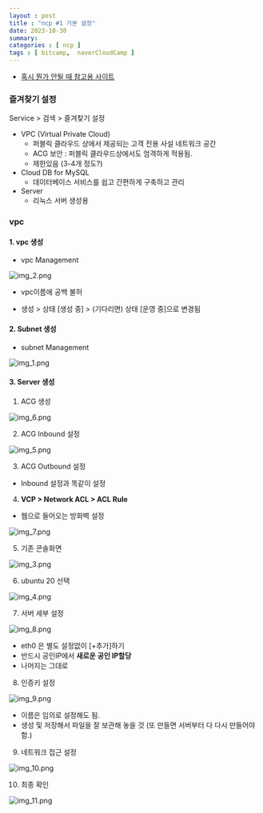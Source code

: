 ```yaml
---
layout : post
title : "ncp #1 기본 설정"
date: 2023-10-30
summary: 
categories : [ ncp ]
tags : [ bitcamp,  naverCloudCamp ]
---
```


* [혹시 뭔가 안될 때 참고용 사이트](https://docs.3rdeyesys.com/compute/ncloud_compute_server_vpc_create.html)


### 즐겨찾기 설정

Service > 검색 > 즐겨찾기 설정

* VPC (Virtual Private Cloud)
  * 퍼블릭 클라우드 상에서 제공되는 고객 전용 사설 네트워크 공간
  * ACG 보안 : 퍼블릭 클라우드상에서도 엄격하게 적용됨.
  * 제한있음 (3-4개 정도?)
* Cloud DB for MySQL 
  * 데이터베이스 서비스를 쉽고 간편하게 구축하고 관리
* Server
  * 리눅스 서버 생성용

### vpc



#### 1. vpc 생성

* vpc Management

![img_2.png](/devl/ncp/img/b001/img_2.png)

* vpc이름에 공백 불허

* 생성 > 상태 [생성 중] > (기다리면) 상태 [운영 중]으로 변경됨 

#### 2. Subnet 생성

* subnet Management

![img_1.png](/devl/ncp/img/b001/img_1.png)


#### 3. Server 생성


1)  ACG 생성

![img_6.png](/devl/ncp/img/b001/img_6.png)

2) ACG Inbound 설정 

![img_5.png](/devl/ncp/img/b001/img_5.png)


3) ACG Outbound 설정
  * Inbound 설정과 똑같이 설정


4) **VCP > Network ACL > ACL Rule**
  * 웹으로 들어오는 방화벽 설정

![img_7.png](/devl/ncp/img/b001/img_7.png)



5) 기존 콘솔화면 

![img_3.png](/devl/ncp/img/b001/img_3.png)


6) ubuntu 20 선택

![img_4.png](/devl/ncp/img/b001/img_4.png)


7) 서버 세부 설정

![img_8.png](/devl/ncp/img/b001/img_8.png)

* eth0 은 별도 설정없이 [+추가]하기 
* 반드시 공인IP에서 **새로운 공인 IP할당**
* 나머지는 그대로

8) 인증키 설정

![img_9.png](/devl/ncp/img/b001/img_9.png)

* 이름은 임의로 설정해도 됨.
* 생성 및 저장해서 파일을 잘 보관해 놓을 것 (또 만들면 서버부터 다 다시 만들어야함.)

9) 네트워크 접근 설정

![img_10.png](/devl/ncp/img/b001/img_10.png)


10) 최종 확인

![img_11.png](/devl/ncp/img/b001/img_11.png)











